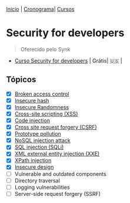 [Inicio](https://rayanepimentel.github.io/InfoSec-iniciante/) | [Cronograma](https://rayanepimentel.github.io/InfoSec-iniciante/site/cronograma/cronograma.html)| [Cursos](https://rayanepimentel.github.io/InfoSec-iniciante/cursos/)

# Security for developers

> Oferecido pelo Synk 

- [Curso Security for developers](https://learn.snyk.io/learning-paths/security-for-developers/?utm_source=nyu-tandon&utm_medium=link&utm_campaign=security-for-developers) | Grátis| 🇺🇸 |

## Tópicos
  
- [x] [Broken access control](01-broken-access-control.md)
- [x] [Insecure hash](02-insecure-hash.md)
- [x] [Insecure Randomness](03-InsecureRandomness.md)
- [x] [Cross-site scripting (XSS)](04-xss.md)
- [x] [Code injection](05-code-injection.md)
- [x] [Cross site request forgery (CSRF)](06-csrf.md)
- [x] [Prototype pollution](07-prototype-pollution.md)
- [x] [NoSQL injection attack](08-NoSQL.md)
- [x] [SQL injection (SQLi)](09-sql.md)
- [x] [XML external entity injection (XXE)](10-xml.md)
- [x] [XPath injection](11-xpath.md)
- [x] [Insecure design](12-insecure-design.md)
- [ ] Vulnerable and outdated components
- [ ] Directory traversal
- [ ] Logging vulnerabilities
- [ ] Server-side request forgery (SSRF)
